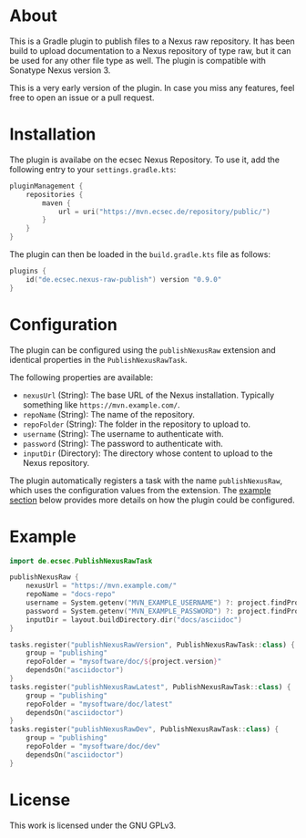 # About

This is a Gradle plugin to publish files to a Nexus raw repository.
It has been build to upload documentation to a Nexus repository of type raw, but it can be used for any other file type as well.
The plugin is compatible with Sonatype Nexus version 3.

This is a very early version of the plugin.
In case you miss any features, feel free to open an issue or a pull request. 


# Installation

The plugin is availabe on the ecsec Nexus Repository.
To use it, add the following entry to your `settings.gradle.kts`:
```kotlin
pluginManagement {
    repositories {
		maven {
			url = uri("https://mvn.ecsec.de/repository/public/")
		}
    }
}
```

The plugin can then be loaded in the `build.gradle.kts` file as follows:
```kotlin
plugins {
	id("de.ecsec.nexus-raw-publish") version "0.9.0"
}
```

# Configuration

The plugin can be configured using the `publishNexusRaw` extension and identical properties in the `PublishNexusRawTask`.

The following properties are available:
- `nexusUrl` (String): The base URL of the Nexus installation. Typically something like `https://mvn.example.com/`. 
- `repoName` (String): The name of the repository.
- `repoFolder` (String): The folder in the repository to upload to.
- `username` (String): The username to authenticate with.
- `password` (String): The password to authenticate with.
- `inputDir` (Directory): The directory whose content to upload to the Nexus repository.

The plugin automatically registers a task with the name `publishNexusRaw`, which uses the configuration values from the extension.
The [example section](#Example) below provides more details on how the plugin could be configured.


# Example

```kotlin
import de.ecsec.PublishNexusRawTask

publishNexusRaw {
	nexusUrl = "https://mvn.example.com/"
	repoName = "docs-repo"
	username = System.getenv("MVN_EXAMPLE_USERNAME") ?: project.findProperty("mvnUsernameExample") as String?
	password = System.getenv("MVN_EXAMPLE_PASSWORD") ?: project.findProperty("mvnPasswordExample") as String?
	inputDir = layout.buildDirectory.dir("docs/asciidoc")
}

tasks.register("publishNexusRawVersion", PublishNexusRawTask::class) {
	group = "publishing"
	repoFolder = "mysoftware/doc/${project.version}"
	dependsOn("asciidoctor")
}
tasks.register("publishNexusRawLatest", PublishNexusRawTask::class) {
	group = "publishing"
	repoFolder = "mysoftware/doc/latest"
	dependsOn("asciidoctor")
}
tasks.register("publishNexusRawDev", PublishNexusRawTask::class) {
	group = "publishing"
	repoFolder = "mysoftware/doc/dev"
	dependsOn("asciidoctor")
}
```


# License

This work is licensed under the GNU GPLv3.
